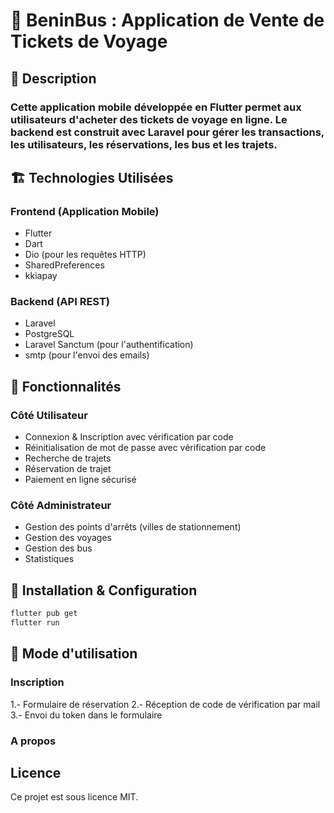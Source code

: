 # 🎫 BeninBus : Application de Vente de Tickets de Voyage

## 📌 Description
### Cette application mobile développée en Flutter permet aux utilisateurs d'acheter des tickets de voyage en ligne. Le backend est construit avec Laravel pour gérer les transactions, les utilisateurs, les réservations, les bus et les trajets.

## 🏗️ Technologies Utilisées
### Frontend (Application Mobile)
- Flutter
- Dart
- Dio (pour les requêtes HTTP)
- SharedPreferences
- kkiapay

### Backend (API REST)
- Laravel
- PostgreSQL
- Laravel Sanctum (pour l'authentification)
- smtp (pour l'envoi des emails)


## 🚀 Fonctionnalités
### Côté Utilisateur
- Connexion & Inscription avec vérification par code
- Réinitialisation de mot de passe avec vérification par code
- Recherche de trajets
- Réservation de trajet 
- Paiement en ligne sécurisé


### Côté Administrateur

- Gestion des points d'arrêts (villes de stationnement)
- Gestion des voyages 
- Gestion des bus
- Statistiques 

## 🔧 Installation & Configuration

```sh
flutter pub get
flutter run
```

## 📜 Mode d'utilisation

### Inscription 
1.- Formulaire de réservation
2.- Réception de code de vérification par mail
3.- Envoi du token dans le formulaire

### A propos  



## Licence
Ce projet est sous licence MIT.



